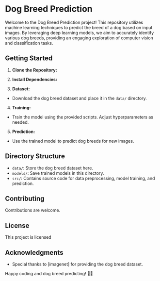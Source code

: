 # Dog Breed Prediction

Welcome to the Dog Breed Prediction project! This repository utilizes machine learning techniques to predict the breed of a dog based on input images. By leveraging deep learning models, we aim to accurately identify various dog breeds, providing an engaging exploration of computer vision and classification tasks.

## Getting Started

1. **Clone the Repository:**

2. **Install Dependencies:**

3. **Dataset:**
- Download the dog breed dataset and place it in the `data/` directory.

4. **Training:**
- Train the model using the provided scripts. Adjust hyperparameters as needed.

5. **Prediction:**
- Use the trained model to predict dog breeds for new images.

## Directory Structure

- `data/`: Store the dog breed dataset here.
- `models/`: Save trained models in this directory.
- `src/`: Contains source code for data preprocessing, model training, and prediction.

## Contributing

Contributions are welcome.

## License

This project is licensed 

## Acknowledgments

- Special thanks to [imagenet] for providing the dog breed dataset.

Happy coding and dog breed predicting! 🐶🔮
